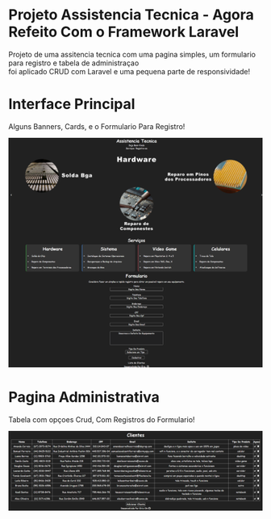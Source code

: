 # Projeto Assistencia Tecnica - Agora Refeito Com o Framework Laravel
 Projeto de uma assitencia tecnica com uma pagina simples, um formulario para registro e tabela de administraçao<br>
 foi aplicado CRUD com Laravel e uma pequena parte de responsividade!

# Interface Principal
 Alguns Banners, Cards, e o Formulario Para Registro!

<img src="public/img/prints/pagina-principal.png" alt="pagina principal">

# Pagina Administrativa  
 Tabela com opçoes Crud, Com Registros do Formulario!

<img src="public/img/prints/adm-crud.png" alt="tabela crud">
